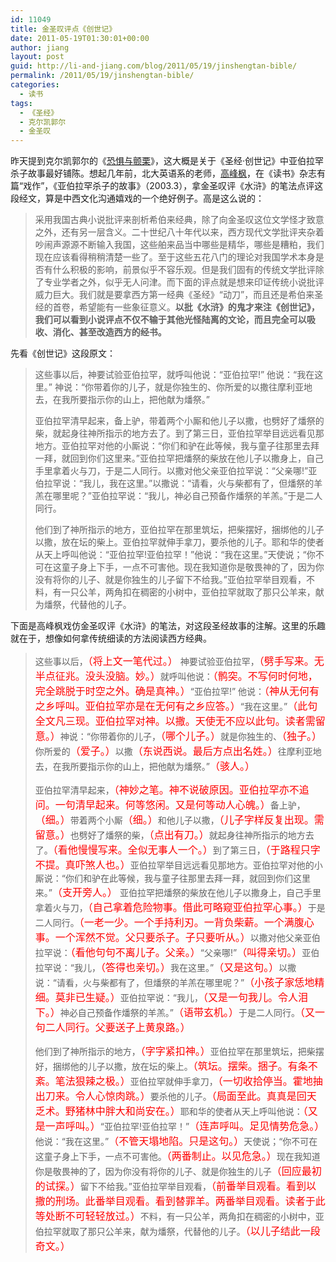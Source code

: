 ```yaml
---
id: 11049
title: 金圣叹评点《创世记》
date: 2011-05-19T01:30:01+00:00
author: jiang
layout: post
guid: http://li-and-jiang.com/blog/2011/05/19/jinshengtan-bible/
permalink: /2011/05/19/jinshengtan-bible/
categories:
  - 读书
tags:
  - 《圣经》
  - 克尔凯郭尔
  - 金圣叹
---
```

昨天提到克尔凯郭尔的《<a href="http://li-and-jiang.com/blog/2011/05/18/zttern/" target="_blank">恐惧与颤栗</a>》，这大概是关于《圣经·创世记》中亚伯拉罕杀子故事最好铺陈。想起几年前，北大英语系的老师，<a href="http://www.english.pku.edu.cn/faculty/gff.htm" target="_blank">高峰枫</a>，在《读书》杂志有篇“戏作”，《亚伯拉罕杀子的故事》（2003.3），拿金圣叹评《水浒》的笔法点评这段经文，算是中西文化沟通嬉戏的一个绝好例子。高是这么说的：

> 采用我国古典小说批评来剖析希伯来经典，除了向金圣叹这位文学怪才致意之外，还有另一层含义。二十世纪八十年代以来，西方现代文学批评夹杂着吵闹声源源不断输入我国，这些舶来品当中哪些是精华，哪些是糟粕，我们现在应该看得稍稍清楚一些了。至于这些五花八门的理论对我国学术本身是否有什么积极的影响，前景似乎不容乐观。但是我们固有的传统文学批评除了专业学者之外，似乎无人问津。而下面的评点就是想来印证传统小说批评威力巨大。我们就是要拿西方第一经典《圣经》“动刀”，而且还是希伯来圣经的首卷，希望能有一些象征意义。**以批《水浒》的鬼才来注《创世记》，我们可以看到小说评点不仅不输于其他光怪陆离的文论，而且完全可以吸收、消化、甚至改造西方的经书。** 

先看《创世记》这段原文：

> 这些事以后，神要试验亚伯拉罕，就呼叫他说：“亚伯拉罕!” 他说：“我在这里。” 神说：“你带着你的儿子，就是你独生的、你所爱的以撒往摩利亚地去，在我所要指示你的山上，把他献为燔祭。” 
> 
> 亚伯拉罕清早起来，备上驴，带着两个小厮和他儿子以撒，也劈好了燔祭的柴，就起身往神所指示的地方去了。到了第三日，亚伯拉罕举目远远看见那地方。亚伯拉罕对他的小厮说：“你们和驴在此等候，我与童子往那里去拜一拜，就回到你们这里来。”亚伯拉罕把燔祭的柴放在他儿子以撒身上，自己手里拿着火与刀，于是二人同行。以撒对他父亲亚伯拉罕说：“父亲哪!”亚伯拉罕说：“我儿，我在这里。”以撒说：“请看，火与柴都有了，但燔祭的羊羔在哪里呢？”亚伯拉罕说：“我儿，神必自己预备作燔祭的羊羔。”于是二人同行。 
> 
> 他们到了神所指示的地方，亚伯拉罕在那里筑坛，把柴摆好，捆绑他的儿子以撒，放在坛的柴上。亚伯拉罕就伸手拿刀，要杀他的儿子。耶和华的使者从天上呼叫他说：“亚伯拉罕!亚伯拉罕！”他说：“我在这里。”天使说；“你不可在这童子身上下手，一点不可害他。现在我知道你是敬畏神的了，因为你没有将你的儿子、就是你独生的儿子留下不给我。”亚伯拉罕举目观看，不料，有一只公羊，两角扣在稠密的小树中，亚伯拉罕就取了那只公羊来，献为燔祭，代替他的儿子。

下面是高峰枫戏仿金圣叹评《水浒》的笔法，对这段圣经故事的注解。这里的乐趣就在于，想像如何拿传统细读的方法阅读西方经典。

> 这些事以后，<font color="#ff0000" size="3">（将上文一笔代过。）</font> 神要试验亚伯拉罕，<font color="#ff0000" size="3">（劈手写来。无半点征兆。没头没脑。妙。）</font>就呼叫他说：<font color="#ff0000" size="3">（鹘突。不写何时何地，完全跳脱于时空之外。确是真神。）</font>“亚伯拉罕!” 他说：<font color="#ff0000" size="3">（神从无何有之乡呼叫。亚伯拉罕亦是在无何有之乡应答。）</font>“我在这里。”<font color="#ff0000" size="3">（此句全文凡三现。亚伯拉罕对神。以撒。天使无不应以此句。读者需留意。）</font>神说：“你带着你的儿子，<font color="#ff0000" size="3">（哪个儿子。）</font>就是你独生的、<font color="#ff0000" size="3">（独子。）</font>你所爱的<font color="#ff0000" size="3">（爱子。）</font>以撒<font color="#ff0000" size="3">（东说西说。最后方点出名姓。）</font>往摩利亚地去，在我所要指示你的山上，把他献为燔祭。”<font color="#ff0000" size="3">（骇人。）</font> 
> 
> 亚伯拉罕清早起来，<font color="#ff0000" size="3">（神妙之笔。神不说破原因。亚伯拉罕亦不追问。一句清早起来。何等悠闲。又是何等动人心魄。）</font>备上驴，<font color="#ff0000" size="3">（细。）</font>带着两个小厮<font color="#ff0000" size="3">（细。）</font>和他儿子以撒，<font color="#ff0000" size="3">（儿子字样反复出现。需留意。）</font>也劈好了燔祭的柴，<font color="#ff0000" size="3">（点出有刀。）</font>就起身往神所指示的地方去了。<font color="#ff0000" size="3">（看他慢慢写来。全似无事人一个。）</font>到了第三日，<font color="#ff0000" size="3">（于路程只字不提。真吓煞人也。）</font>亚伯拉罕举目远远看见那地方。亚伯拉罕对他的小厮说：“你们和驴在此等候，我与童子往那里去拜一拜，就回到你们这里来。”<font color="#ff0000" size="3">（支开旁人。）</font> 亚伯拉罕把燔祭的柴放在他儿子以撒身上，自己手里拿着火与刀，<font color="#ff0000" size="3">（自己拿着危险物事。借此可略窥亚伯拉罕心事。）</font>于是二人同行。<font color="#ff0000" size="3">（一老一少。一个手持利刃。一背负柴薪。一个满腹心事。一个浑然不觉。父只要杀子。子只要听从。）</font>以撒对他父亲亚伯拉罕说：<font color="#ff0000" size="3">（看他句句不离儿子。父亲。）</font>“父亲哪!”<font color="#ff0000" size="3">（叫得亲切。）</font>亚伯拉罕说：“我儿，<font color="#ff0000" size="3">（答得也亲切。）</font>我在这里。”<font color="#ff0000" size="3">（又是这句。）</font>以撒说：“请看，火与柴都有了，但燔祭的羊羔在哪里呢？”<font color="#ff0000" size="3">（小孩子家恁地精细。莫非已生疑。）</font>亚伯拉罕说：“我儿，<font color="#ff0000" size="3">（又是一句我儿。令人泪下。）</font>神必自己预备作燔祭的羊羔。”<font color="#ff0000" size="3">（语带玄机。）</font>于是二人同行。<font color="#ff0000" size="3">（又一句二人同行。父要送子上黄泉路。）</font>
> 
> 他们到了神所指示的地方，<font color="#ff0000" size="3">（字字紧扣神。）</font>亚伯拉罕在那里筑坛，把柴摆好，捆绑他的儿子以撒，放在坛的柴上。<font color="#ff0000" size="3">（筑坛。摆柴。捆子。有条不紊。笔法狠辣之极。）</font>亚伯拉罕就伸手拿刀，<font color="#ff0000" size="3">（一切收拾停当。霍地抽出刀来。令人心惊肉跳。）</font>要杀他的儿子。<font color="#ff0000" size="3">（局面至此。真真是回天乏术。野猪林中胖大和尚安在。）</font>耶和华的使者从天上呼叫他说：<font color="#ff0000" size="3">（又是一声呼叫。）</font>“亚伯拉罕!亚伯拉罕！”<font color="#ff0000" size="3">（连声呼叫。足见情势危急。）</font>他说：“我在这里。”<font color="#ff0000" size="3">（不管天塌地陷。只是这句。）</font>天使说；“你不可在这童子身上下手，一点不可害他。<font color="#ff0000" size="3">（两番制止。以见危急。）</font>现在我知道你是敬畏神的了，因为你没有将你的儿子、就是你独生的儿子<font color="#ff0000" size="3">（回应最初的试探。）</font>留下不给我。”亚伯拉罕举目观看，<font color="#ff0000" size="3">（前番举目观看。看到以撒的刑场。此番举目观看。看到替罪羊。两番举目观看。读者于此等处断不可轻轻放过。）</font>不料，有一只公羊，两角扣在稠密的小树中，亚伯拉罕就取了那只公羊来，献为燔祭，代替他的儿子。<font color="#ff0000" size="3">（以儿子结此一段奇文。）</font>